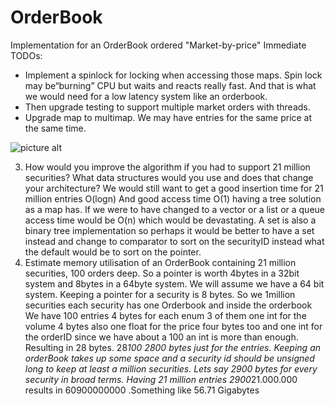 # OrderBook
Implementation for an OrderBook ordered "Market-by-price"
Immediate TODOs:
* Implement a spinlock for locking when accessing those maps. Spin lock may be“burning” CPU but waits and reacts really fast. And that is what we would need for a
low latency system like an orderbook.
* Then upgrade testing to support multiple market orders with threads. 
* Upgrade map to multimap. We may have entries for the same price at the same time.

![picture alt](http://via.placeholder.com/200x150 "Title is optional")

3. How would you improve the algorithm if you had to support 21 million securities?
What data structures would you use and does that change your architecture?
We would still want to get a good insertion time for 21 million entries O(logn)
And good access time O(1) having a tree solution as a map has. If we were to have
changed to a vector or a list or a queue access time would be O(n) which would be
devastating. A set is also a binary tree implementation so perhaps it would be better
to have a set instead and change to comparator to sort on the securityID instead
what the default would be to sort on the pointer.
4. Estimate memory utilisation of an OrderBook containing 21 million securities, 100
orders deep.
So a pointer is worth 4bytes in a 32bit system and 8bytes in a 64byte system. We will
assume we have a 64 bit system. Keeping a pointer for a security is 8 bytes.
So we 1million securities each security has one Orderbook and inside the orderbook
We have 100 entries 4 bytes for each enum 3 of them one int for the volume 4 bytes
also one float for the price four bytes too and one int for the orderID since we have
about a 100 an int is more than enough. Resulting in 28 bytes. 28*100 2800 bytes
just for the entries. Keeping an orderBook takes up some space and a security id
should be unsigned long to keep at least a million securities. Lets say 2900 bytes for
every security in broad terms. Having 21 million entries 2900*21.000.000 results in
60900000000 .Something like 56.71 Gigabytes
